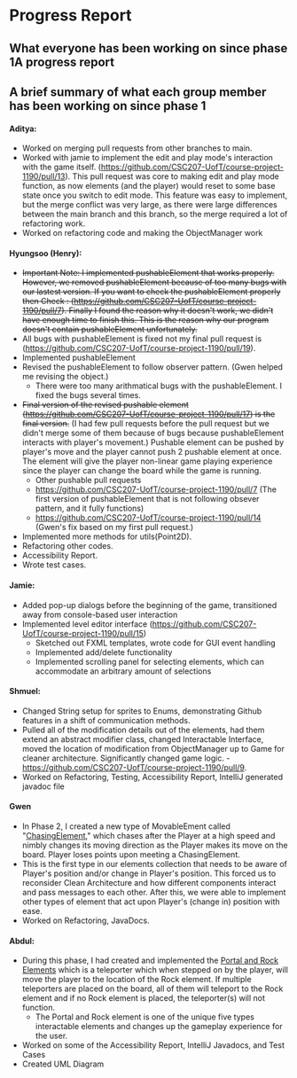 # Progress Report


## What everyone has been working on since phase 1A progress report
## A brief summary of what each group member has been working on since phase 1

####  Aditya:
- Worked on merging pull requests from other branches to main. 
- Worked with jamie to implement the edit and play mode's interaction with the game itself. (https://github.com/CSC207-UofT/course-project-1190/pull/13). This pull request was core to making edit and play mode function, as now elements (and the player) would reset to some base state once you switch to edit mode.  This feature was easy to implement, but the merge conflict was very large, as there were large differences between the main branch and this branch, so the merge required a lot of refactoring work.
- Worked on refactoring code and making the ObjectManager work

#### Hyungsoo (Henry):
- ~~Important Note: I implemented pushableElement that works properly. However, we removed pushableElement because of too many bugs with our lastest version. If you want to check the pushableElement properly then Check : (https://github.com/CSC207-UofT/course-project-1190/pull/7). Finally I found the reason why it doesn't work, we didn't have enough time to finish this. This is the reason why our program doesn't contain pushableElement unfortunately.~~
- All bugs with pushableElement is fixed not my final pull request is (https://github.com/CSC207-UofT/course-project-1190/pull/19).
- Implemented pushableElement
- Revised the pushableElement to follow observer pattern. (Gwen helped me revising the object.)
    - There were too many arithmatical bugs with the pushableElement. I fixed the bugs several times.
- ~~Final version of the revised pushable element (https://github.com/CSC207-UofT/course-project-1190/pull/17) is the final version.~~ (I had few pull requests before the pull request but we didn't merge some of them because of bugs because pushableElement interacts with player's movement.) Pushable element can be pushed by player's move and the player cannot push 2 pushable element at once. The element will give the player non-linear game playing experience since the player can change the board while the game is running.
    - Other pushable pull requests
    - https://github.com/CSC207-UofT/course-project-1190/pull/7 (The first version of pushableElement that is not following obsever pattern, and it fully functions)
    - https://github.com/CSC207-UofT/course-project-1190/pull/14 (Gwen's fix based on my first pull request.)
- Implemented more methods for utils(Point2D).
- Refactoring other codes.
- Accessibility Report.
- Wrote test cases.

#### Jamie:
- Added pop-up dialogs before the beginning of the game, transitioned away from console-based user interaction
- Implemented level editor interface (https://github.com/CSC207-UofT/course-project-1190/pull/15)
    - Sketched out FXML templates, wrote code for GUI event handling
    - Implemented add/delete functionality
    - Implemented scrolling panel for selecting elements, which can accommodate an arbitrary amount of selections

#### Shmuel:
- Changed String setup for sprites to Enums, demonstrating Github features in a shift of communication methods.
- Pulled all of the modification details out of the elements, had them extend an abstract modifier class, changed Interactable Interface, moved the location of modification from ObjectManager up to Game for cleaner architecture. Significantly changed game logic. - https://github.com/CSC207-UofT/course-project-1190/pull/9.
- Worked on Refactoring, Testing, Accessibility Report, IntelliJ generated javadoc file

#### Gwen
- In Phase 2, I created a new type of MovableEment called "[ChasingElement](https://github.com/CSC207-UofT/course-project-1190/pull/6)," which chases after the Player at a high speed and nimbly changes its moving direction as the Player makes its move on the board. Player loses points upon meeting a ChasingElement. 
- This is the first type in our elements collection that needs to be aware of Player's position and/or change in Player's position. This forced us to reconsider Clean Architecture and how different components interact and pass messages to each other. After this, we were able to implement other types of element that act upon Player's (change in) position with ease. 
- Worked on Refactoring, JavaDocs.

#### Abdul:
- During this phase, I had created and implemented the [Portal and Rock Elements](https://github.com/CSC207-UofT/course-project-1190/pull/5) which is a teleporter which when stepped on by the player, will move the player to the location of the Rock element. If multiple teleporters are placed on the board, all of them will teleport to the Rock element and if no Rock element is placed, the teleporter(s) will not function. 
    - The Portal and Rock element is one of the unique five types interactable elements and changes up the gameplay experience for the user.
- Worked on some of the Accessibility Report, IntelliJ Javadocs, and Test Cases
- Created UML Diagram

